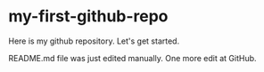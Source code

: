 # my-first-github-repo
Here is my github repository. Let's get started.

README.md file was just edited manually. One more edit at GitHub.
